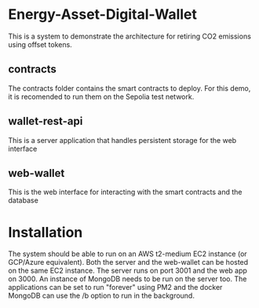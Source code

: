 # Energy-Asset-Digital-Wallet
This is a system to demonstrate the architecture for retiring CO2 emissions using offset tokens.

## contracts
The contracts folder contains the smart contracts to deploy.  For this demo, it is recomended to run them on the Sepolia test network.

## wallet-rest-api
This is a server application that handles persistent storage for the web interface

## web-wallet
This is the web interface for interacting with the smart contracts and the database

# Installation
The system should be able to run on an AWS t2-medium EC2 instance (or GCP/Azure equivalent).  Both the server and the web-wallet can be hosted on the same EC2 instance.  The server runs on port 3001 and the web app on 3000. An instance of MongoDB needs to be run on the server too.  The applications can be set to run "forever" using PM2 and the docker MongoDB can use the /b option to run in the background.


